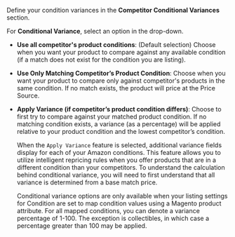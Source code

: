 
Define your condition variances in the **Competitor Conditional Variances** section.

For **Conditional Variance**, select an option in the drop-down.

- **Use all competitor's product conditions**: (Default selection) Choose when you want your product to compare against any available condition (if a match does not exist for the condition you are listing).

- **Use Only Matching Competitor’s Product Condition**: Choose when you want your product to compare only against competitor's products in the same condition. If no match exists, the product will price at the Price Source.

- **Apply Variance (if competitor’s product condition differs)**: Choose to first try to compare against your matched product condition. If no matching condition exists, a variance (as a percentage) will be applied relative to your product condition and the lowest competitor’s condition.

   When the `Apply Variance` feature is selected, additional variance fields display for each of your Amazon conditions. This feature allows you to utilize intelligent repricing rules when you offer products that are in a different condition than your competitors. To understand the calculation behind conditional variance, you will need to first understand that all variance is determined from a base match price.

   Conditional variance options are only available when your listing settings for Condition are set to map condition values using a Magento product attribute. For all mapped conditions, you can denote a variance percentage of 1-100. The exception is collectibles, in which case a percentage greater than 100 may be applied.
